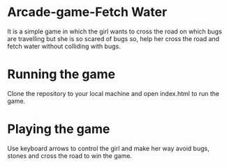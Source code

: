 Arcade-game-Fetch Water
===============================

It is a simple game in which the girl wants to cross the road on which bugs are travelling but she is so scared of bugs so, help her cross the road and fetch water without colliding with bugs.

Running the game
==============================
Clone the repository to your local machine and open index.html to run the game.

Playing the game
==============================
Use keyboard arrows to control the girl and make her way avoid bugs, stones and cross the road to win the game.
